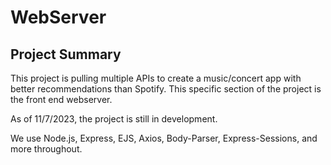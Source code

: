 # WebServer

## Project Summary

This project is pulling multiple APIs to create a music/concert app with better recommendations than Spotify. This specific section of the project is the front end webserver.

As of 11/7/2023, the project is still in development.

We use Node.js, Express, EJS, Axios, Body-Parser, Express-Sessions, and more throughout.


